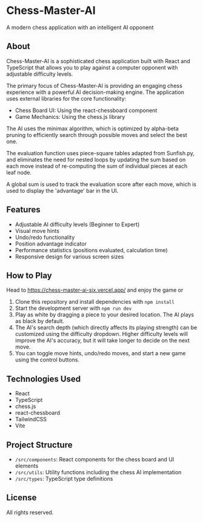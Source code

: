 # Chess-Master-AI
A modern chess application with an intelligent AI opponent

## About
Chess-Master-AI is a sophisticated chess application built with React and TypeScript that allows you to play against a computer opponent with adjustable difficulty levels.

The primary focus of Chess-Master-AI is providing an engaging chess experience with a powerful AI decision-making engine. The application uses external libraries for the core functionality:
- Chess Board UI: Using the react-chessboard component
- Game Mechanics: Using the chess.js library

The AI uses the minimax algorithm, which is optimized by alpha-beta pruning to efficiently search through possible moves and select the best one.

The evaluation function uses piece-square tables adapted from Sunfish.py, and eliminates the need for nested loops by updating the sum based on each move instead of re-computing the sum of individual pieces at each leaf node.

A global sum is used to track the evaluation score after each move, which is used to display the 'advantage' bar in the UI.

## Features
- Adjustable AI difficulty levels (Beginner to Expert)
- Visual move hints
- Undo/redo functionality
- Position advantage indicator
- Performance statistics (positions evaluated, calculation time)
- Responsive design for various screen sizes

## How to Play
Head to https://chess-master-ai-six.vercel.app/ and enjoy the game or 
1. Clone this repository and install dependencies with `npm install`
2. Start the development server with `npm run dev`
3. Play as white by dragging a piece to your desired location. The AI plays as black by default.
4. The AI's search depth (which directly affects its playing strength) can be customized using the difficulty dropdown. Higher difficulty levels will improve the AI's accuracy, but it will take longer to decide on the next move.
5. You can toggle move hints, undo/redo moves, and start a new game using the control buttons.

## Technologies Used
- React
- TypeScript
- chess.js
- react-chessboard
- TailwindCSS
- Vite

## Project Structure
- `/src/components`: React components for the chess board and UI elements
- `/src/utils`: Utility functions including the chess AI implementation
- `/src/types`: TypeScript type definitions

## License
All rights reserved.
